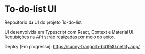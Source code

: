 # To-do-list UI

Repositório da UI do projeto To-do-list.

UI desenvolvida em Typescript com React, Context e Material UI. Requisições na API serão realizadas por meio do axios.

Deploy [Em progresso]: https://sunny-frangollo-bd1940.netlify.app/
